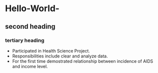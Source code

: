 # Hello-World-
## second heading
### tertiary heading
* Participated in Health Science Project.
* Responsibilities include clear and analyze data.
* For the first time demostrated relationship between incidence of AIDS and income level. 

